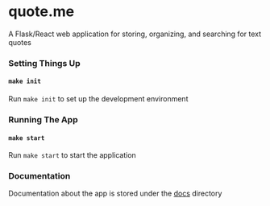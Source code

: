 # <span>quote.me</span>

A Flask/React web application for storing, organizing, and searching for text quotes

### Setting Things Up

#### `make init`

Run `make init` to set up the development environment

### Running The App

#### `make start`

Run `make start` to start the application

### Documentation

Documentation about the app is stored under the [docs](docs) directory
